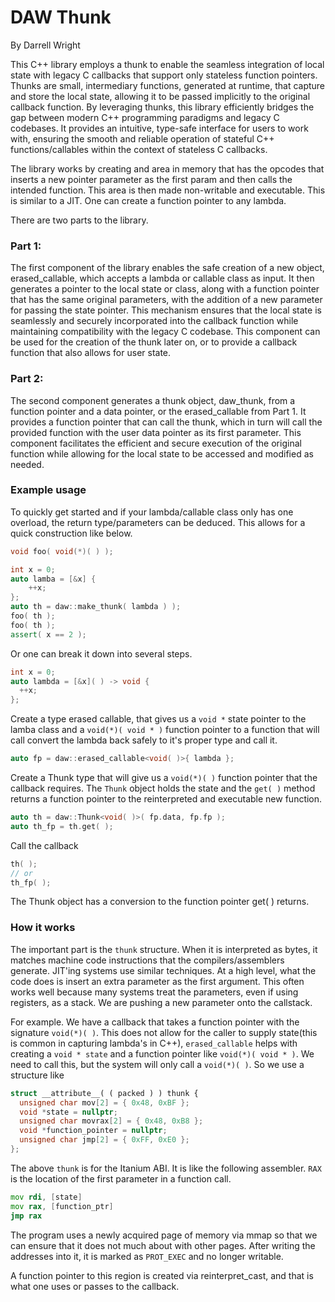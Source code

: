 # DAW Thunk

By Darrell Wright

This C++ library employs a thunk to enable the seamless integration of local state with legacy C callbacks that support only stateless function pointers.
Thunks are small, intermediary functions, generated at runtime, that capture and store the local state, allowing it to be passed implicitly to the original callback function.
By leveraging thunks, this library efficiently bridges the gap between modern C++ programming paradigms and legacy C codebases. It provides an intuitive, type-safe interface for users to work with, ensuring the smooth and reliable operation of stateful C++ functions/callables within the context of stateless C callbacks.

The library works by creating and area in memory that has the opcodes that inserts a new pointer parameter as the first param and then calls the intended function.  This area is then made non-writable and executable.  This is similar to a JIT.  One can create a function pointer to any lambda.

There are two parts to the library.

### Part 1:
The first component of the library enables the safe creation of a new object, erased_callable, which accepts a lambda or callable class as input. It then generates a pointer to the local state or class, along with a function pointer that has the same original parameters, with the addition of a new parameter for passing the state pointer. This mechanism ensures that the local state is seamlessly and securely incorporated into the callback function while maintaining compatibility with the legacy C codebase. This component can be used for the creation of the thunk later on, or to provide a callback function that also allows for user state.

### Part 2:
The second component generates a thunk object, daw_thunk, from a function pointer and a data pointer, or the erased_callable from Part 1. It provides a function pointer that can call the thunk, which in turn will call the provided function with the user data pointer as its first parameter. This component facilitates the efficient and secure execution of the original function while allowing for the local state to be accessed and modified as needed.

### Example usage

To quickly get started and if your lambda/callable class only has one overload, the return type/parameters can be deduced.  This allows for a quick construction like below.

```cpp
void foo( void(*)( ) );

int x = 0;
auto lamba = [&x] {
    ++x;
};
auto th = daw::make_thunk( lambda ) );
foo( th );
foo( th );
assert( x == 2 );
```

Or one can break it down into several steps.
```cpp
int x = 0;
auto lambda = [&x]( ) -> void {
  ++x;
};
```

Create a type erased callable, that gives us a `void *` state pointer to the lamba class and a `void(*)( void * )` function pointer to a function that will call convert the lambda back safely to it's proper type and call it.

```c++
auto fp = daw::erased_callable<void( )>{ lambda };
```

Create a Thunk type that will give us a `void(*)( )` function pointer that the callback requires. The `Thunk` object holds the state and the `get( )` method returns a function pointer to the reinterpreted and executable new function.

```c++
auto th = daw::Thunk<void( )>( fp.data, fp.fp );
auto th_fp = th.get( );
```

Call the callback

```c++
th( );
// or
th_fp( );
```
The Thunk object has a conversion to the function pointer get( ) returns.

### How it works

The important part is the `thunk` structure. When it is interpreted as bytes, it matches machine code instructions that the compilers/assemblers generate. JIT'ing systems use similar techniques. At a high level, what the code does is insert an extra parameter as the first argument. This often works well because many systems treat the parameters, even if using registers, as a stack. We are pushing a new parameter onto the callstack.

For example. We have a callback that takes a function pointer with the signature `void(*)( )`. This does not allow for the caller to supply state(this is common in capturing lambda's in C++), `erased_callable` helps with creating a `void * state` and a function pointer like `void(*)( void * )`. We need to call this, but the system will only call a `void(*)( )`. So we use a structure like

```c++
struct __attribute__( ( packed ) ) thunk {
  unsigned char mov[2] = { 0x48, 0xBF };
  void *state = nullptr;
  unsigned char movrax[2] = { 0x48, 0xB8 };
  void *function_pointer = nullptr;
  unsigned char jmp[2] = { 0xFF, 0xE0 };
};
```

The above `thunk` is for the Itanium ABI. It is like the following assembler. `RAX` is the location of the first parameter in a function call.

```asm
mov rdi, [state]
mov rax, [function_ptr]
jmp rax
```

The program uses a newly acquired page of memory via mmap so that we can ensure that it does not much about with other pages. After writing the addresses into it, it is marked as `PROT_EXEC` and no longer writable.

A function pointer to this region is created via reinterpret_cast, and that is what one uses or passes to the callback.